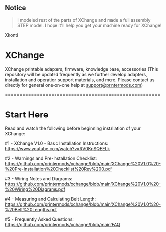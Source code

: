 ## Notice

> I modeled rest of the parts of XChange and made a full assembly STEP model. I hope it'll help you get your machine ready for XChange!

Xkonti

# XChange
XChange printable adapters, firmware, knowledge base, accessories
(This repository will be updated frequently as we further develop adapters, installation and operation support materials, and more. Please contact us directly for general one-on-one help at support@printermods.com)

======================================================

# Start Here
Read and watch the following before beginning installation of your XChange:

#1 - XChange V1.0 - Basic Installation Instructions: https://www.youtube.com/watch?v=RV0KnSQEELk

#2 - Warnings and Pre-Installation Checklist: https://github.com/printermods/xchange/blob/main/XChange%20V1.0%20-%20Pre-Installation%20Checklist%20Rev%200.pdf

#3 - Wiring Notes and Diagrams: https://github.com/printermods/xchange/blob/main/XChange%20V1.0%20-%20Wiring%20Diagrams.pdf

#4 - Measuring and Calculating Belt Length: https://github.com/printermods/xchange/blob/main/XChange%20V1.0%20-%20Belt%20Lengths.pdf

#5 - Frequently Asked Questions: https://github.com/printermods/xchange/blob/main/FAQ


